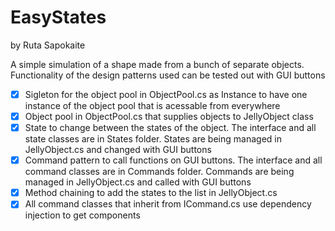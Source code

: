 # EasyStates

by Ruta Sapokaite

A simple simulation of a shape made from a bunch of separate objects. Functionality of the design patterns used can be tested out with GUI buttons

- [x] Sigleton for the object pool in ObjectPool.cs as Instance to have one instance of the object pool that is acessable from everywhere
- [x] Object pool in ObjectPool.cs that supplies objects to JellyObject class
- [x] State to change between the states of the object. The interface and all state classes are in States folder. States are being managed in JellyObject.cs and changed with GUI buttons
- [x] Command pattern to call functions on GUI buttons. The interface and all command classes are in Commands folder. Commands are being managed in JellyObject.cs and called with GUI buttons
- [x] Method chaining to add the states to the list in JellyObject.cs
- [x] All command classes that inherit from ICommand.cs use dependency injection to get components
